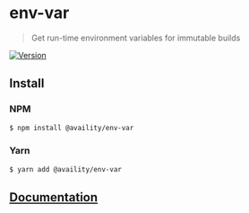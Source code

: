 # env-var

> Get run-time environment variables for immutable builds

[![Version](https://img.shields.io/npm/v/@availity/env-var.svg?style=for-the-badge)](https://www.npmjs.com/package/@availity/env-var)

## Install

### NPM

```bash
$ npm install @availity/env-var
```

### Yarn

```bash
$ yarn add @availity/env-var
```

## [Documentation](https://availity.github.io/sdk-js/features/env-var)
